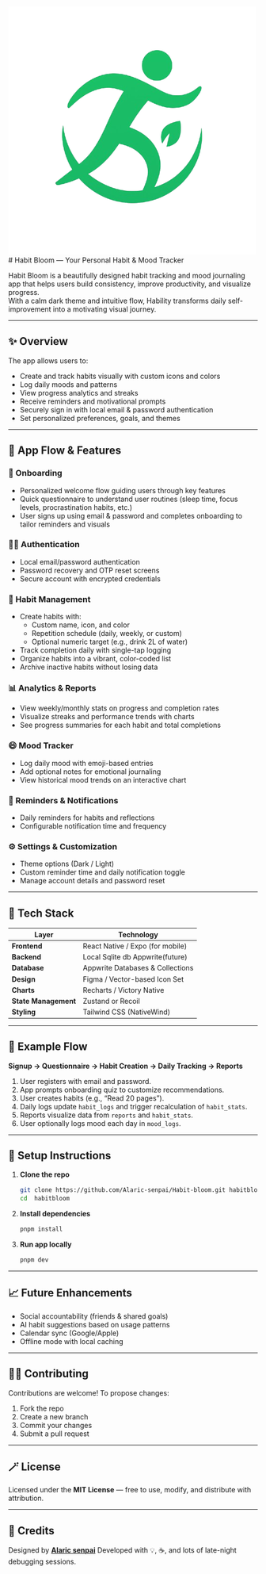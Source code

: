 <img src='/assets/images/logo.png'  />
# Habit Bloom — Your Personal Habit & Mood Tracker

Habit Bloom is a beautifully designed habit tracking and mood journaling app that helps users build consistency, improve productivity, and visualize progress.  
With a calm dark theme and intuitive flow, Hability transforms daily self-improvement into a motivating visual journey.

---

## ✨ Overview

The app allows users to:
- Create and track habits visually with custom icons and colors  
- Log daily moods and patterns  
- View progress analytics and streaks  
- Receive reminders and motivational prompts  
- Securely sign in with local email & password authentication  
- Set personalized preferences, goals, and themes

---

## 📱 App Flow & Features

### 🧭 Onboarding
- Personalized welcome flow guiding users through key features  
- Quick questionnaire to understand user routines (sleep time, focus levels, procrastination habits, etc.)  
- User signs up using email & password and completes onboarding to tailor reminders and visuals  

### 🧑‍💼 Authentication
- Local email/password authentication  
- Password recovery and OTP reset screens  
- Secure account with encrypted credentials  

### 🧠 Habit Management
- Create habits with:
  - Custom name, icon, and color  
  - Repetition schedule (daily, weekly, or custom)  
  - Optional numeric target (e.g., drink 2L of water)  
- Track completion daily with single-tap logging  
- Organize habits into a vibrant, color-coded list  
- Archive inactive habits without losing data  

### 📊 Analytics & Reports
- View weekly/monthly stats on progress and completion rates  
- Visualize streaks and performance trends with charts  
- See progress summaries for each habit and total completions  

### 😄 Mood Tracker
- Log daily mood with emoji-based entries  
- Add optional notes for emotional journaling  
- View historical mood trends on an interactive chart  

### 🔔 Reminders & Notifications
- Daily reminders for habits and reflections  
- Configurable notification time and frequency  

### ⚙️ Settings & Customization
- Theme options (Dark / Light)  
- Custom reminder time and daily notification toggle  
- Manage account details and password reset  

---

## 🧩 Tech Stack

| Layer | Technology |
|-------|-------------|
| **Frontend** | React Native / Expo (for mobile) |
| **Backend** | Local Sqlite db Appwrite(future)|
| **Database** | Appwrite Databases & Collections |
| **Design** | Figma / Vector-based Icon Set |
| **Charts** | Recharts / Victory Native |
| **State Management** | Zustand or Recoil |
| **Styling** | Tailwind CSS (NativeWind) |

---

## 🧮 Example Flow

**Signup → Questionnaire → Habit Creation → Daily Tracking → Reports**

1. User registers with email and password.  
2. App prompts onboarding quiz to customize recommendations.  
3. User creates habits (e.g., “Read 20 pages”).  
4. Daily logs update `habit_logs` and trigger recalculation of `habit_stats`.  
5. Reports visualize data from `reports` and `habit_stats`.  
6. User optionally logs mood each day in `mood_logs`.  

---


## 🚀 Setup Instructions

1. **Clone the repo**
   ```bash
   git clone https://github.com/Alaric-senpai/Habit-bloom.git habitbloom
   cd  habitbloom
    ````

2. **Install dependencies**

   ```bash
   pnpm install
4. **Run app locally**

   ```bash
   pnpm dev
   ```

---

## 📈 Future Enhancements

* Social accountability (friends & shared goals)
* AI habit suggestions based on usage patterns
* Calendar sync (Google/Apple)
* Offline mode with local caching

---

## 🧑‍💻 Contributing

Contributions are welcome!
To propose changes:

1. Fork the repo
2. Create a new branch
3. Commit your changes
4. Submit a pull request

---

## 🪄 License

Licensed under the **MIT License** — free to use, modify, and distribute with attribution.

---

## 💜 Credits

Designed by **[Alaric senpai](https://devcharles.me)**
Developed with 💡, ☕, and lots of late-night debugging sessions.


